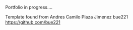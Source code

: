 Portfolio in progress....

Template found from Andres Camilo Plaza Jimenez
bue221
https://github.com/bue221
